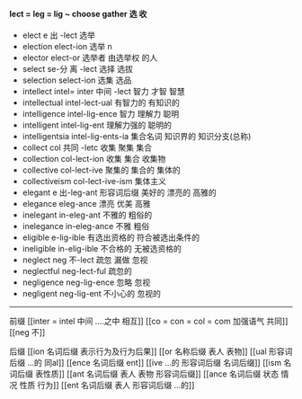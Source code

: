 #### lect = leg = lig ~ choose gather 选 收

- elect e 出 -lect  选举
- election elect-ion 选举 n
- elector elect-or 选举者 由选举权 的人
- select se-分 离 -lect 选择 选拔
- selection select-ion 选集  选品
- intellect intel= inter 中间 -lect 智力 才智 智慧
- intellectual intel-lect-ual 有智力的 有知识的 
- intelligence intel-lig-ence 智力 理解力 聪明
- intelligent intel-lig-ent 理解力强的 聪明的
- intelligentsia intel-lig-ents-ia 集合名词 知识界的 知识分支(总称)
- collect col 共同 -letc 收集 聚集 集合
- collection col-lect-ion 收集 集合 收集物
- collective col-lect-ive 聚集的 集合的 集体的
- collectiveism col-lect-ive-ism 集体主义
- elegant e 出-leg-ant 形容词后缀  美好的 漂亮的 高雅的 
- elegance eleg-ance   漂亮 优美 高雅
- inelegant in-eleg-ant 不雅的 粗俗的
- inelegance in-eleg-ance 不雅 粗俗
- eligible e-lig-ible 有选出资格的 符合被选出条件的
- ineligible in-elig-ible 不合格的 无被选资格的
- neglect neg 不-lect 疏忽 漏做 忽视
- neglectful neg-lect-ful 疏忽的
- negligence neg-lig-ence 忽略 忽视
- negligent neg-lig-ent 不小心的 忽视的

---
前缀 
[[inter = intel 中间 ....之中 相互]]
[[co = con  = col = com  加强语气 共同]]
[[neg 不]]

后缀
[[ion  名词后缀 表示行为及行为后果]]
[[or 名称后缀 表人 表物]]
[[ual 形容词后缀   ...的  同al]]
[[ence 名词后缀  ent]]
[[ive ...的 形容词后缀 名词后缀]]
[[ism 名词后缀 表性质]]
[[ant 名词后缀 表人 表物 形容词后缀]]
[[ance 名词后缀  状态 情况 性质 行为]]
[[ent 名词后缀  表人 形容词后缀 ...的]]